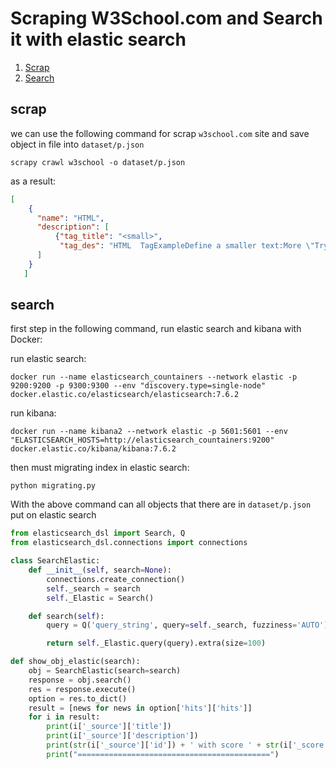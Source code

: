 # Scraping W3School.com and Search it with elastic search 

1. [Scrap](#scrap)
2. [Search](#search)
## scrap
we can use the following command for scrap `w3school.com` site
and save object in file into `dataset/p.json`

```
scrapy crawl w3school -o dataset/p.json
```
as a result:
```json
[
    {
      "name": "HTML", 
      "description": [
          {"tag_title": "<small>", 
           "tag_des": "HTML  TagExampleDefine a smaller text:More \"Try it Yourself\" examples below.Definition and UsageThe  tag defines smaller text (like \ncopyright and other side-comments). This tag is not deprecated, but it is possible to achieve richer \n(or the same) effect with CSS.Browser SupportGlobal AttributesThe  tag also supports the .Event AttributesThe  tag also supports the .More ExamplesExampleUse CSS to define smaller text:Related PagesHTML tutorial: HTML DOM reference: Default CSS SettingsMost browsers will display the  element with the following default values:Example"}
      ] 
    }
   ]
```
## search
first step in the following command, run elastic search and kibana with Docker:

run elastic search:
```
docker run --name elasticsearch_countainers --network elastic -p 9200:9200 -p 9300:9300 --env "discovery.type=single-node" docker.elastic.co/elasticsearch/elasticsearch:7.6.2
```
run kibana:
```
docker run --name kibana2 --network elastic -p 5601:5601 --env "ELASTICSEARCH_HOSTS=http://elasticsearch_countainers:9200" docker.elastic.co/kibana/kibana:7.6.2
```
then must migrating index in elastic search:
```
python migrating.py
```
With the above command can all objects that there are in `dataset/p.json` put on elastic search

```python
from elasticsearch_dsl import Search, Q
from elasticsearch_dsl.connections import connections

class SearchElastic:
    def __init__(self, search=None):
        connections.create_connection()
        self._search = search
        self._Elastic = Search()

    def search(self):
        query = Q('query_string', query=self._search, fuzziness='AUTO')

        return self._Elastic.query(query).extra(size=100)

def show_obj_elastic(search):
    obj = SearchElastic(search=search)
    response = obj.search()
    res = response.execute()
    option = res.to_dict()
    result = [news for news in option['hits']['hits']]
    for i in result:
        print(i['_source']['title'])
        print(i['_source']['description'])
        print(str(i['_source']['id']) + ' with score ' + str(i['_score']))
        print("===========================================")

```
